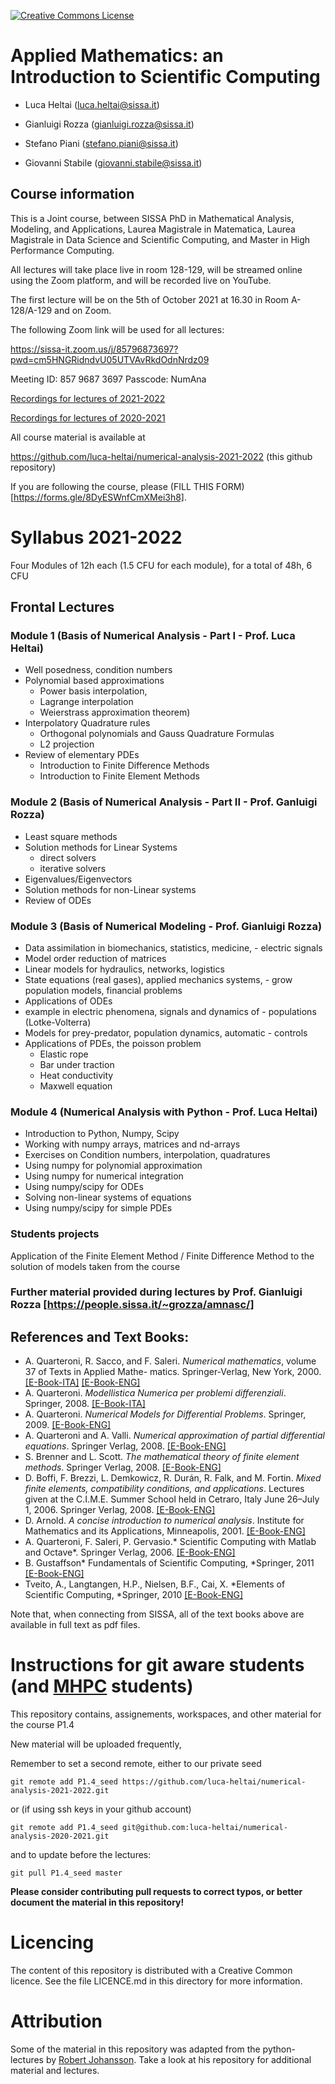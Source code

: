  [![Creative Commons License](http://mirrors.creativecommons.org/presskit/logos/cc.logo.png)](http://creativecommons.org/licenses/by-nc-nd/4.0/)

# Applied Mathematics: an Introduction to Scientific Computing

- Luca Heltai (<luca.heltai@sissa.it>)
- Gianluigi Rozza (<gianluigi.rozza@sissa.it>)

- Stefano Piani (<stefano.piani@sissa.it>)
- Giovanni Stabile (<giovanni.stabile@sissa.it>)

## Course information

This is a Joint course, between SISSA PhD in Mathematical Analysis, Modeling, and Applications, Laurea Magistrale in Matematica, Laurea Magistrale in Data Science and Scientific Computing, and Master in High Performance Computing.

All lectures will take place live in room 128-129, will be streamed online using the Zoom platform, and will be recorded live on YouTube.

The first lecture will be on the 5th of October 2021 at 16.30 in Room A-128/A-129 and on Zoom.

The following Zoom link will be used for all lectures:

https://sissa-it.zoom.us/j/85796873697?pwd=cm5HNGRidndvU05UTVAvRkdOdnNrdz09

Meeting ID: 857 9687 3697
Passcode: NumAna

[Recordings for lectures of 2021-2022](https://youtube.com/playlist?list=PLcvf2raG3YsEA25P3qC1LbGVAPRXGZLJI)

[Recordings for lectures of 2020-2021](https://www.youtube.com/playlist?list=PLArvQL9bsv1y6BhTNOthBj1hGijN3vuCh)

All course material is available at

https://github.com/luca-heltai/numerical-analysis-2021-2022 (this github repository)

If you are following the course, please (FILL THIS FORM)[https://forms.gle/8DyESWnfCmXMei3h8].

# Syllabus 2021-2022
Four Modules of 12h each (1.5 CFU for each module), for a total of 48h, 6 CFU

## Frontal Lectures

### Module 1 (Basis of Numerical Analysis - Part I - Prof. Luca Heltai)

- Well posedness, condition numbers
- Polynomial based approximations
  - Power basis interpolation, 
  - Lagrange interpolation
  - Weierstrass approximation theorem)
- Interpolatory Quadrature rules
  - Orthogonal polynomials and Gauss Quadrature Formulas
  - L2 projection
- Review of elementary PDEs
  - Introduction to Finite Difference Methods
  - Introduction to Finite Element Methods

### Module 2 (Basis of Numerical Analysis - Part II - Prof. Ganluigi Rozza)

- Least square methods
- Solution methods for Linear Systems
  - direct solvers
  - iterative solvers
- Eigenvalues/Eigenvectors
- Solution methods for non-Linear systems
- Review of ODEs

### Module 3 (Basis of Numerical Modeling - Prof. Gianluigi Rozza)

- Data assimilation in biomechanics, statistics, medicine, - electric signals
- Model order reduction of matrices
- Linear models for hydraulics, networks, logistics
- State equations (real gases), applied mechanics systems, - grow population models, financial problems
- Applications of ODEs
- example in electric phenomena, signals and dynamics of - populations (Lotke-Volterra)
- Models for prey-predator, population dynamics, automatic - controls
- Applications of PDEs, the poisson problem
  - Elastic rope
  - Bar under traction
  - Heat conductivity
  - Maxwell equation

### Module 4 (Numerical Analysis with Python - Prof. Luca Heltai)

- Introduction to Python, Numpy, Scipy
- Working with numpy arrays, matrices and nd-arrays
- Exercises on Condition numbers, interpolation, quadratures
- Using numpy for polynomial approximation
- Using numpy for numerical integration
- Using numpy/scipy for ODEs
- Solving non-linear systems of equations
- Using numpy/scipy for simple PDEs

### Students projects

Application of the Finite Element Method / Finite Difference Method to the solution of models taken from the course


### Further material provided during lectures by Prof. Gianluigi Rozza [https://people.sissa.it/~grozza/amnasc/]

## References and Text Books:

-   A. Quarteroni, R. Sacco, and F. Saleri. *Numerical mathematics*,
    volume 37 of Texts in Applied Mathe- matics. Springer-Verlag, New
    York, 2000.
    [\[E-Book-ITA\]](http://dx.doi.org/10.1007/978-88-470-0818-2) [\[E-Book-ENG\]](http://dx.doi.org/10.1007/b98885)
-   A. Quarteroni. *Modellistica Numerica per problemi differenziali*.
    Springer, 2008.
    [\[E-Book-ITA\]](http://dx.doi.org/10.1007/978-88-470-0494-8)
-   A. Quarteroni. *Numerical Models for Differential Problems*.
    Springer, 2009.
    [\[E-Book-ENG\]](http://dx.doi.org/10.1007/978-88-470-1071-0)
-   A. Quarteroni and A. Valli. *Numerical approximation of partial
    differential equations*. Springer Verlag, 2008.
    [\[E-Book-ENG\]](http://dx.doi.org/10.1007/978-3-540-85268-1)
-   S. Brenner and L. Scott. *The mathematical theory of finite element
    methods*. Springer Verlag, 2008.
    [\[E-Book-ENG\]](http://dx.doi.org/10.1007/978-0-387-75934-0)
-   D. Boffi, F. Brezzi, L. Demkowicz, R. Durán, R. Falk, and M.
    Fortin. *Mixed finite elements, compatibility conditions, and
    applications*. Lectures given at the C.I.M.E. Summer School held in
    Cetraro, Italy June 26–July 1, 2006. Springer Verlag, 2008.
    [\[E-Book-ENG\]](http://dx.doi.org/10.1007/978-3-540-78319-0)
-   D. Arnold. *A concise introduction to numerical analysis*. Institute
    for Mathematics and its Applications, Minneapolis, 2001.
    [\[E-Book-ENG\]](http://www.ima.umn.edu/~arnold/597.00-01/nabook.pdf)
-   A. Quarteroni, F. Saleri, P. Gervasio.* Scientific Computing with
    Matlab and Octave*. Springer Verlag, 2006.
    [\[E-Book-ENG\]](http://www.springer.com/mathematics/computational+science+%26+engineering/book/978-3-642-45366-3)
-   B. Gustaffson* Fundamentals of Scientific Computing, *Springer,
    2011
    [\[E-Book-ENG\]](http://www.springer.com/mathematics/computational+science+%26+engineering/book/978-3-642-19494-8)
-   Tveito, A., Langtangen, H.P., Nielsen, B.F., Cai, X. *Elements of
    Scientific Computing, *Springer, 2010
    [\[E-Book-ENG\]](http://www.springer.com/mathematics/computational+science+%26+engineering/book/978-3-642-11298-0)

Note that, when connecting from SISSA, all of the text books above are
available in full text as pdf files.

# Instructions for git aware students (and [MHPC](http://www.mhpc.it) students)

This repository contains, assignements, workspaces, and other material for the course P1.4

New material will be uploaded frequently,

Remember to set a second remote, either to our private seed

	git remote add P1.4_seed https://github.com/luca-heltai/numerical-analysis-2021-2022.git

or (if using ssh keys in your github account)

	git remote add P1.4_seed git@github.com:luca-heltai/numerical-analysis-2020-2021.git

and to update before the lectures:

	git pull P1.4_seed master

**Please consider contributing pull requests to correct typos, or better document the material in this repository!**

# Licencing

The content of this repository is distributed with a Creative Common licence. See
the file LICENCE.md in this directory for more information.

# Attribution

Some of the material in this repository was adapted from the python-lectures by [Robert Johansson](https://github.com/jrjohansson/scientific-python-lectures). Take a look at his repository for additional material and lectures.